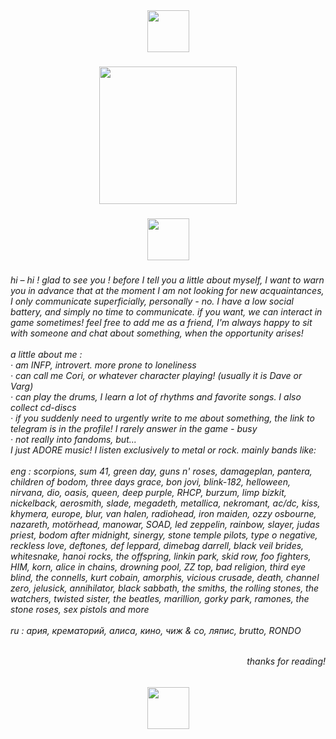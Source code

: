 <div align="center">
  <img height="67" src="https://psv4.userapi.com/s/v1/d/6esXI7_N5IgBxeeHxu5OfPXy4rBB94S0ygYcMSp7IJV8_3um1-vs0K2m-rnlmXKY6pySAVuLLRDGxUiIAxQifXIbZyCVHQwe7ZdcizGdfp80iFdk2WjEgQ/Bez_nazvania553_20250420194742.png"  />
</div>

###

<div align="center">
  <img height="220" src="https://vk.com/doc784326639_686649595?hash=6sbWbUts4xCMnrKTNgRbzrDVhcbQ0kYcjOnzNIOL9iD&dl=SbC3dvY9xQzLyZ0ZoQkQ1uyl4emoBL8lKZuVxj2c2Pc&api=1&no_preview=1"  />
</div>

###

<div align="center">
  <img height="67" src="https://psv4.userapi.com/s/v1/d/6esXI7_N5IgBxeeHxu5OfPXy4rBB94S0ygYcMSp7IJV8_3um1-vs0K2m-rnlmXKY6pySAVuLLRDGxUiIAxQifXIbZyCVHQwe7ZdcizGdfp80iFdk2WjEgQ/Bez_nazvania553_20250420194742.png"  />
</div>

###

<h6 align="left">hi – hi ! glad to see you ! before I tell you a little about myself, I want to warn you in advance that at the moment I am not looking for new acquaintances, I only communicate superficially, personally - no. I have a low social battery, and simply no time to communicate. if you want, we can interact in game sometimes!  feel free to add me as a friend, I'm always happy to sit with someone and chat about something, when the opportunity arises!<br><br>a little about me :<br>· am INFP, introvert. more prone to loneliness<br>· can call me Cori, or whatever character playing! (usually it is Dave or Varg)<br>· can play the drums, I learn a lot of rhythms and favorite songs. I also collect cd-discs<br>· if you suddenly need to urgently write to me about something, the link to telegram is in the profile! I rarely answer in the game - busy<br>· not really into fandoms, but...<br>I just ADORE music! I listen exclusively to metal or rock. mainly bands like:<br><br>eng : scorpions, sum 41, green day, guns n' roses, damageplan, pantera, children of bodom, three days grace, bon jovi, blink-182, helloween, nirvana, dio, oasis, queen, deep purple, RHCP, burzum, limp bizkit, nickelback, aerosmith, slade, megadeth, metallica, nekromant, ac/dc, kiss, khymera, europe, blur, van halen, radiohead, iron maiden, ozzy osbourne, nazareth, motörhead, manowar, SOAD, led zeppelin, rainbow, slayer, judas priest, bodom after midnight, sinergy, stone temple pilots, type o negative, reckless love, deftones, def leppard, dimebag darrell, black veil brides, whitesnake, hanoi rocks, the offspring, linkin park, skid row, foo fighters, HIM, korn, alice in chains, drowning pool, ZZ top, bad religion, third eye blind, the connells, kurt cobain, amorphis, vicious crusade, death, channel zero, jelusick, annihilator, black sabbath, the smiths,  the rolling stones, the watchers, twisted sister, the beatles, marillion, gorky park, ramones, the stone roses, sex pistols and more<br><br>ru : ария, крематорий, алиса, кино, чиж & co, ляпис, brutto, RONDO</h6>

###

<h6 align="right">thanks for reading!</h6>

###

<div align="center">
  <img height="67" src="https://psv4.userapi.com/s/v1/d/zsXAZ9extANWiA_e8u0r-ymkB9iw6fDwI7rvlPVM7vgNo58lCL3jdrzxREAcWdiCMN6Ky2IXzBVIheq_hunMBumlN3f8EG4NZRzaYnY4nEDfQTUes0PS-w/Bez_nazvania553_20250327214407.png"  />
</div>

###
